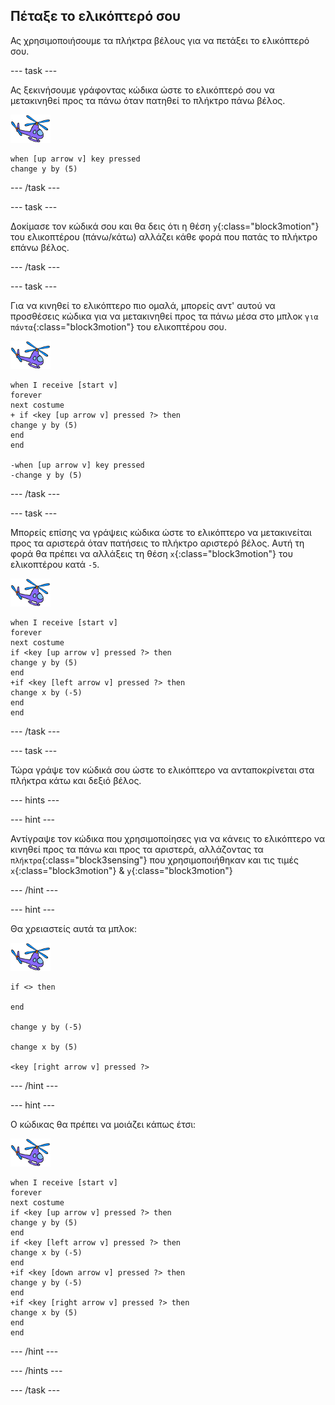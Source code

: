 ## Πέταξε το ελικόπτερό σου

Ας χρησιμοποιήσουμε τα πλήκτρα βέλους για να πετάξει το ελικόπτερό σου.

--- task ---

Ας ξεκινήσουμε γράφοντας κώδικα ώστε το ελικόπτερό σου να μετακινηθεί προς τα πάνω όταν πατηθεί το πλήκτρο πάνω βέλος.

![αντικείμενο ελικόπτερο](images/helicopter-sprite.png)

```blocks3
when [up arrow v] key pressed
change y by (5)
```

--- /task ---

--- task ---

Δοκίμασε τον κώδικά σου και θα δεις ότι η θέση `y`{:class="block3motion"} του ελικοπτέρου (πάνω/κάτω) αλλάζει κάθε φορά που πατάς το πλήκτρο επάνω βέλος.

--- /task ---

--- task ---

Για να κινηθεί το ελικόπτερο πιο ομαλά, μπορείς αντ' αυτού να προσθέσεις κώδικα για να μετακινηθεί προς τα πάνω μέσα στο μπλοκ `για πάντα`{:class="block3motion"} του ελικοπτέρου σου.

![αντικείμενο ελικόπτερο](images/helicopter-sprite.png)

```blocks3
when I receive [start v]
forever
next costume
+ if <key [up arrow v] pressed ?> then
change y by (5)
end
end

-when [up arrow v] key pressed
-change y by (5)
```

--- /task ---

--- task ---

Μπορείς επίσης να γράψεις κώδικα ώστε το ελικόπτερο να μετακινείται προς τα αριστερά όταν πατήσεις το πλήκτρο αριστερό βέλος. Αυτή τη φορά θα πρέπει να αλλάξεις τη θέση `x`{:class="block3motion"} του ελικοπτέρου κατά `-5`.

![αντικείμενο ελικόπτερο](images/helicopter-sprite.png)

```blocks3
when I receive [start v]
forever
next costume
if <key [up arrow v] pressed ?> then
change y by (5)
end
+if <key [left arrow v] pressed ?> then
change x by (-5)
end
end
```

--- /task ---

--- task ---

Τώρα γράψε τον κώδικά σου ώστε το ελικόπτερο να ανταποκρίνεται στα πλήκτρα κάτω και δεξιό βέλος.

--- hints ---

--- hint ---

Αντίγραψε τον κώδικα που χρησιμοποίησες για να κάνεις το ελικόπτερο να κινηθεί προς τα πάνω και προς τα αριστερά, αλλάζοντας τα `πλήκτρα`{:class="block3sensing"} που χρησιμοποιήθηκαν και τις τιμές `x`{:class="block3motion"} & `y`{:class="block3motion"}

--- /hint ---

--- hint ---

Θα χρειαστείς αυτά τα μπλοκ:

![αντικείμενο ελικόπτερο](images/helicopter-sprite.png)

```blocks3
if <> then

end

change y by (-5)

change x by (5)

<key [right arrow v] pressed ?>
```

--- /hint ---

--- hint ---

Ο κώδικας θα πρέπει να μοιάζει κάπως έτσι:

![αντικείμενο ελικόπτερο](images/helicopter-sprite.png)

```blocks3
when I receive [start v]
forever
next costume
if <key [up arrow v] pressed ?> then
change y by (5)
end
if <key [left arrow v] pressed ?> then
change x by (-5)
end
+if <key [down arrow v] pressed ?> then
change y by (-5)
end
+if <key [right arrow v] pressed ?> then
change x by (5)
end
end
```

--- /hint ---

--- /hints ---

--- /task ---
